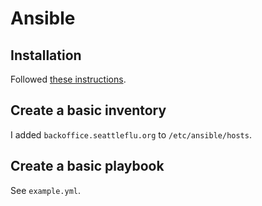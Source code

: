 # Ansible

## Installation

Followed [these instructions](https://docs.ansible.com/ansible/latest/installation_guide/intro_installation.html#installing-ansible-on-ubuntu).

## Create a basic inventory

I added `backoffice.seattleflu.org` to `/etc/ansible/hosts`.

## Create a basic playbook

See `example.yml`.
